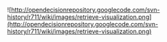 ![http://opendecisionrepository.googlecode.com/svn-history/r711/wiki/images/retrieve-visualization.png](http://opendecisionrepository.googlecode.com/svn-history/r711/wiki/images/retrieve-visualization.png)